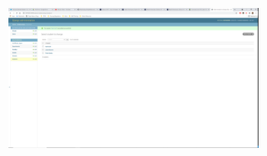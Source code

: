 ![Project Screenshot](https://github.com/PeterGodoy/EntityRelationship/blob/08cf0bdd0007126927c42dc6fdc43c3652f89997/Screenshot%202021-05-24%2019.35.31.png)
